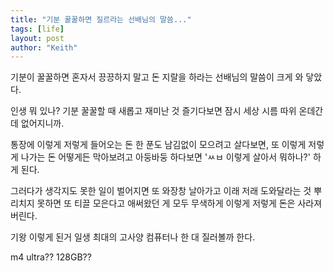 ```yaml
---
title: "기분 꿀꿀하면 질르라는 선배님의 말씀..."
tags: [life]
layout: post
author: "Keith"
---
```


기분이 꿀꿀하면 혼자서 끙끙하지 말고 돈 지랄을 하라는 선배님의 말씀이 크게 와 닿았다.

인생 뭐 있나? 기분 꿀꿀할 때 새롭고 재미난 것 즐기다보면 잠시 세상 시름 따위 온데간데 없어지니까. 

통장에 이렇게 저렇게 들어오는 돈 한 푼도 남김없이 모으려고 살다보면, 또 이렇게 저렇게 나가는 돈 어떻게든 막아보려고 아둥바둥 하다보면 'ㅆㅂ 이렇게 살아서 뭐하나?' 하게 된다.

그러다가 생각지도 못한 일이 벌어지면 또 와장창 날아가고 이래 저래 도와달라는 것 뿌리치지 못하면 또 티끌 모은다고 애써왔던 게 모두 무색하게 이렇게 저렇게 돈은 사라져버린다.

기왕 이렇게 된거 일생 최대의 고사양 컴퓨터나 한 대 질러볼까 한다.

m4 ultra?? 128GB??